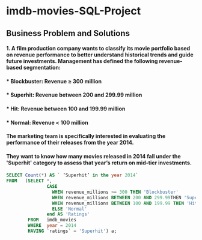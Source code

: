 # imdb-movies-SQL-Project



##  Business Problem and Solutions
#### 1. A film production company wants to classify its movie portfolio based on revenue performance to better understand historical trends and guide future investments. Management has defined the following revenue-based segmentation:
#### * Blockbuster: Revenue ≥ 300 million
#### * Superhit: Revenue between 200 and 299.99 million
#### * Hit: Revenue between 100 and 199.99 million
#### * Normal: Revenue < 100 million
#### The marketing team is specifically interested in evaluating the performance of their releases from the year 2014.
#### They want to know how many movies released in 2014 fall under the 'Superhit' category to assess that year’s return on mid-tier investments.

```Sql
SELECT Count(*) AS ` ‘Superhit’ in the year 2014`
FROM   (SELECT *,
               CASE
                 WHEN revenue_millions >= 300 THEN 'Blockbuster'
                 WHEN revenue_millions BETWEEN 200 AND 299.99THEN 'Superhit'
                 WHEN revenue_millions BETWEEN 100 AND 199.99 THEN 'Hit'
                 ELSE 'Normal'
               end AS 'Ratings'
        FROM   imdb_movies
        WHERE  year = 2014
        HAVING `ratings` = 'Superhit') a;
```
